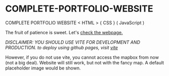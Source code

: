 # COMPLETE-PORTFOLIO-WEBSITE

COMPLETE PORTFOLIO WEBSITE &lt; HTML > { CSS } ( JavaScript )

The fruit of patience is sweet. Let's [check the webpage.](https://shu-vro.github.io/COMPLETE-PORTFOLIO-WEBSITE/)

_DISCLAIMER: YOU SHOULD USE VITE FOR DEVELOPMENT AND PRODUCTION. to deploy using github pages, visit [vite](https://vitejs.dev/guide/static-deploy#github-pages)_

However, if you do not use vite, you cannot access the mapbox from now (not a big deal). Website will still work, but not with the fancy map. A default placeholder image would be shown.

<!-- NO MORE FREE API KEYS 🍌 -->
